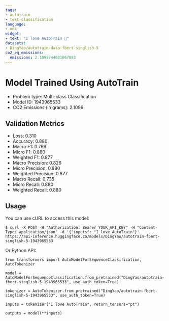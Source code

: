 ```yaml
---
tags:
- autotrain
- text-classification
language:
- unk
widget:
- text: "I love AutoTrain 🤗"
datasets:
- DingYao/autotrain-data-fbert-singlish-5
co2_eq_emissions:
  emissions: 2.1095744631067883
---
```


# Model Trained Using AutoTrain

- Problem type: Multi-class Classification
- Model ID: 1943965533
- CO2 Emissions (in grams): 2.1096

## Validation Metrics

- Loss: 0.310
- Accuracy: 0.880
- Macro F1: 0.766
- Micro F1: 0.880
- Weighted F1: 0.877
- Macro Precision: 0.826
- Micro Precision: 0.880
- Weighted Precision: 0.877
- Macro Recall: 0.735
- Micro Recall: 0.880
- Weighted Recall: 0.880


## Usage

You can use cURL to access this model:

```
$ curl -X POST -H "Authorization: Bearer YOUR_API_KEY" -H "Content-Type: application/json" -d '{"inputs": "I love AutoTrain"}' https://api-inference.huggingface.co/models/DingYao/autotrain-fbert-singlish-5-1943965533
```

Or Python API:

```
from transformers import AutoModelForSequenceClassification, AutoTokenizer

model = AutoModelForSequenceClassification.from_pretrained("DingYao/autotrain-fbert-singlish-5-1943965533", use_auth_token=True)

tokenizer = AutoTokenizer.from_pretrained("DingYao/autotrain-fbert-singlish-5-1943965533", use_auth_token=True)

inputs = tokenizer("I love AutoTrain", return_tensors="pt")

outputs = model(**inputs)
```